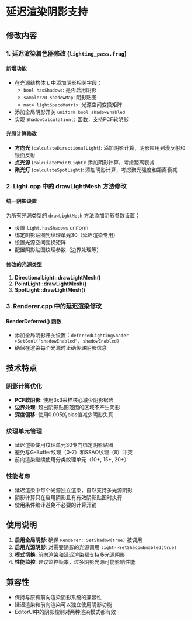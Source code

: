 # 延迟渲染阴影支持

## 修改内容

### 1. 延迟渲染着色器修改 (`lighting_pass.frag`)

#### 新增功能
- 在光源结构体 `L` 中添加阴影相关字段：
  - `bool hasShadows`: 是否启用阴影
  - `sampler2D shadowMap`: 阴影贴图
  - `mat4 lightSpaceMatrix`: 光源空间变换矩阵
- 添加全局阴影开关 `uniform bool shadowEnabled`
- 实现 `ShadowCalculation()` 函数，支持PCF软阴影

#### 光照计算修改
- **方向光** (`calculateDirectionalLight`): 添加阴影计算，阴影应用到漫反射和镜面反射
- **点光源** (`calculatePointLight`): 添加阴影计算，考虑距离衰减
- **聚光灯** (`calculateSpotLight`): 添加阴影计算，考虑聚光强度和距离衰减

### 2. Light.cpp 中的 drawLightMesh 方法修改

#### 统一阴影设置
为所有光源类型的 `drawLightMesh` 方法添加阴影参数设置：
- 设置 `light.hasShadows` uniform
- 绑定阴影贴图到纹理单元30（延迟渲染专用）
- 设置光源空间变换矩阵
- 配置阴影贴图纹理参数（边界处理等）

#### 修改的光源类型
1. **DirectionalLight::drawLightMesh()**
2. **PointLight::drawLightMesh()**  
3. **SpotLight::drawLightMesh()**

### 3. Renderer.cpp 中的延迟渲染修改

#### RenderDeferred() 函数
- 添加全局阴影开关设置：`deferredLightingShader->SetBool("shadowEnabled", shadowEnabled)`
- 确保在渲染每个光源时正确传递阴影信息

## 技术特点

### 阴影计算优化
- **PCF软阴影**: 使用3x3采样核心减少阴影锯齿
- **边界处理**: 超出阴影贴图范围的区域不产生阴影
- **深度偏移**: 使用0.005的bias值减少阴影失真

### 纹理单元管理
- 延迟渲染使用纹理单元30专门绑定阴影贴图
- 避免与G-Buffer纹理（0-7）和SSAO纹理（8）冲突
- 前向渲染继续使用分类纹理单元（10+, 15+, 20+）

### 性能考虑
- 延迟渲染中每个光源独立渲染，自然支持多光源阴影
- 阴影计算只在启用阴影且有有效阴影贴图时执行
- 使用条件编译避免不必要的计算开销

## 使用说明

1. **启用全局阴影**: 确保 `Renderer::SetShadow(true)` 被调用
2. **启用光源阴影**: 对需要阴影的光源调用 `light->SetShadowEnabled(true)`
3. **模式切换**: 前向渲染和延迟渲染都支持多光源阴影
4. **性能监控**: 建议监控帧率，过多阴影光源可能影响性能

## 兼容性

- 保持与原有前向渲染阴影系统的兼容性
- 延迟渲染和前向渲染可以独立使用阴影功能
- EditorUI中的阴影控制对两种渲染模式都有效
